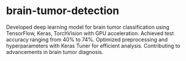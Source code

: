 # brain-tumor-detection
Developed deep learning model for brain tumor classification using TensorFlow, Keras, TorchVision with GPU acceleration. Achieved test accuracy ranging from 40% to 74%. Optimized preprocessing and hyperparameters with Keras Tuner for efficient analysis. Contributing to advancements in brain tumor diagnosis.
